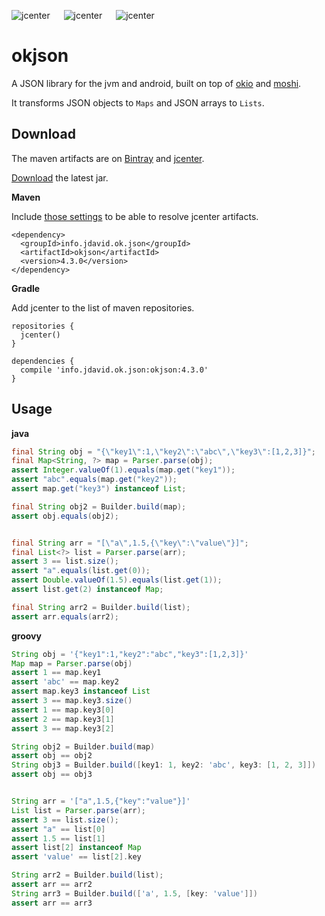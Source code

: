 ![jcenter](https://img.shields.io/badge/_jcenter_-4.3.0-6688ff.png?style=flat) &#x2003; ![jcenter](https://img.shields.io/badge/_Tests_-63/63-green.png?style=flat) &#x2003; ![jcenter](https://img.shields.io/badge/_Coverage_-69%25-blue.png?style=flat)
# okjson
A JSON library for the jvm and android, built on top of [okio](https://github.com/square/okio) and [moshi](https://github.com/square/moshi/).
 
It transforms JSON objects to `Maps` and JSON arrays to `Lists`.

## Download ##

The maven artifacts are on [Bintray](https://bintray.com/programingjd/maven/info.jdavid.ok.json/view)
and [jcenter](https://bintray.com/search?query=info.jdavid.ok.json).

[Download](https://bintray.com/artifact/download/programingjd/maven/info/jdavid/ok/json/okjson/4.3.0/okjson-4.3.0.jar) the latest jar.

__Maven__

Include [those settings](https://bintray.com/repo/downloadMavenRepoSettingsFile/downloadSettings?repoPath=%2Fbintray%2Fjcenter)
 to be able to resolve jcenter artifacts.
```
<dependency>
  <groupId>info.jdavid.ok.json</groupId>
  <artifactId>okjson</artifactId>
  <version>4.3.0</version>
</dependency>
```
__Gradle__

Add jcenter to the list of maven repositories.
```
repositories {
  jcenter()
}
```
```
dependencies {
  compile 'info.jdavid.ok.json:okjson:4.3.0'
}
```

## Usage ##


__java__
```java
final String obj = "{\"key1\":1,\"key2\":\"abc\",\"key3\":[1,2,3]}";
final Map<String, ?> map = Parser.parse(obj);
assert Integer.valueOf(1).equals(map.get("key1"));
assert "abc".equals(map.get("key2"));
assert map.get("key3") instanceof List;

final String obj2 = Builder.build(map);
assert obj.equals(obj2);


final String arr = "[\"a\",1.5,{\"key\":\"value\"}]";
final List<?> list = Parser.parse(arr);
assert 3 == list.size();
assert "a".equals(list.get(0));
assert Double.valueOf(1.5).equals(list.get(1));
assert list.get(2) instanceof Map;

final String arr2 = Builder.build(list);
assert arr.equals(arr2);
```
__groovy__
```groovy
String obj = '{"key1":1,"key2":"abc","key3":[1,2,3]}'
Map map = Parser.parse(obj)
assert 1 == map.key1
assert 'abc' == map.key2
assert map.key3 instanceof List
assert 3 == map.key3.size()
assert 1 == map.key3[0]
assert 2 == map.key3[1]
assert 3 == map.key3[2]

String obj2 = Builder.build(map)
assert obj == obj2
String obj3 = Builder.build([key1: 1, key2: 'abc', key3: [1, 2, 3]])
assert obj == obj3


String arr = '["a",1.5,{"key":"value"}]'
List list = Parser.parse(arr);
assert 3 == list.size();
assert "a" == list[0]
assert 1.5 == list[1]
assert list[2] instanceof Map
assert 'value' == list[2].key

String arr2 = Builder.build(list);
assert arr == arr2
String arr3 = Builder.build(['a', 1.5, [key: 'value']])
assert arr == arr3
```